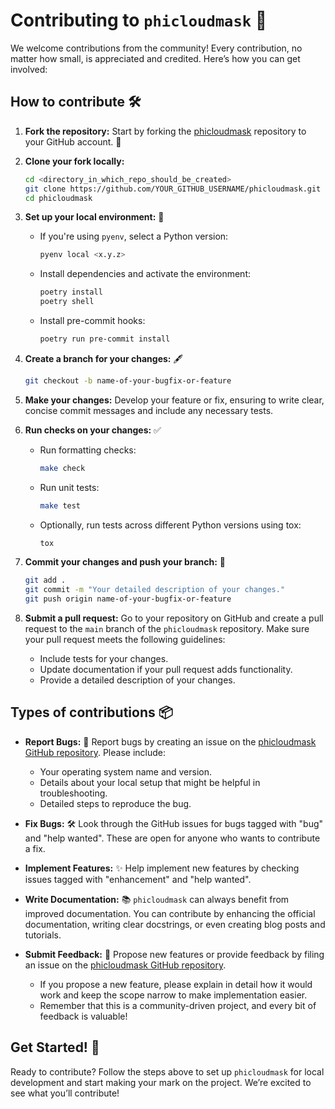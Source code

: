 # **Contributing to `phicloudmask`** 🤝

We welcome contributions from the community! Every contribution, no matter how small, is appreciated and credited. Here’s how you can get involved:

## **How to contribute** 🛠️

1. **Fork the repository:** Start by forking the [phicloudmask](https://github.com/IPL-UV/phicloudmask) repository to your GitHub account. 🍴

2. **Clone your fork locally:**

    ```bash
    cd <directory_in_which_repo_should_be_created>
    git clone https://github.com/YOUR_GITHUB_USERNAME/phicloudmask.git
    cd phicloudmask
    ```

3. **Set up your local environment:** 🌱

   - If you're using `pyenv`, select a Python version:
     ```bash
     pyenv local <x.y.z>
     ```
   - Install dependencies and activate the environment:
     ```bash
     poetry install
     poetry shell
     ```
   - Install pre-commit hooks:
     ```bash
     poetry run pre-commit install
     ```

4. **Create a branch for your changes:** 🖋️

    ```bash
    git checkout -b name-of-your-bugfix-or-feature
    ```

5. **Make your changes:** Develop your feature or fix, ensuring to write clear, concise commit messages and include any necessary tests.

6. **Run checks on your changes:** ✅

   - Run formatting checks:
     ```bash
     make check
     ```
   - Run unit tests:
     ```bash
     make test
     ```
   - Optionally, run tests across different Python versions using tox:
     ```bash
     tox
     ```

7. **Commit your changes and push your branch:** 🚀

    ```bash
    git add .
    git commit -m "Your detailed description of your changes."
    git push origin name-of-your-bugfix-or-feature
    ```

8. **Submit a pull request:** Go to your repository on GitHub and create a pull request to the `main` branch of the `phicloudmask` repository. Make sure your pull request meets the following guidelines:

   - Include tests for your changes.
   - Update documentation if your pull request adds functionality.
   - Provide a detailed description of your changes.

## **Types of contributions** 📦

- **Report Bugs:** 🐛 Report bugs by creating an issue on the [phicloudmask GitHub repository](https://github.com/IPL-UV/phicloudmask/issues). Please include:
  - Your operating system name and version.
  - Details about your local setup that might be helpful in troubleshooting.
  - Detailed steps to reproduce the bug.

- **Fix Bugs:** 🛠️ Look through the GitHub issues for bugs tagged with "bug" and "help wanted". These are open for anyone who wants to contribute a fix.

- **Implement Features:** ✨ Help implement new features by checking issues tagged with "enhancement" and "help wanted".

- **Write Documentation:** 📚 `phicloudmask` can always benefit from improved documentation. You can contribute by enhancing the official documentation, writing clear docstrings, or even creating blog posts and tutorials.

- **Submit Feedback:** 💬 Propose new features or provide feedback by filing an issue on the [phicloudmask GitHub repository](https://github.com/IPL-UV/phicloudmask/issues).
  - If you propose a new feature, please explain in detail how it would work and keep the scope narrow to make implementation easier.
  - Remember that this is a community-driven project, and every bit of feedback is valuable!

## **Get Started!** 🚀

Ready to contribute? Follow the steps above to set up `phicloudmask` for local development and start making your mark on the project. We’re excited to see what you’ll contribute!